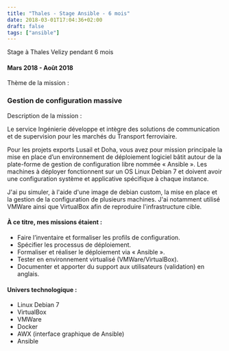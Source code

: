 ```yaml
---
title: "Thales - Stage Ansible - 6 mois"
date: 2018-03-01T17:04:36+02:00
draft: false
tags: ["ansible"]
---
```


Stage à Thales Velizy pendant 6 mois

#### Mars 2018 - Août 2018

Thème de la mission :
### Gestion de configuration massive


Description de la mission :

Le service Ingénierie développe et intègre des solutions de communication et de supervision pour les marchés du Transport ferroviaire.

Pour les projets exports Lusail et Doha, vous avez pour mission principale la mise en place d’un environnement de déploiement logiciel bâtit autour de la plate-forme de gestion de configuration libre nommée « Ansible ». Les machines à déployer fonctionnent sur un OS Linux Debian 7 et doivent avoir une configuration système et applicative spécifique à chaque instance.

J'ai pu simuler, à l'aide d'une image de debian custom, la mise en place et la gestion de la configuration de plusieurs machines. J'ai notamment utilisé VMWare ainsi que VirtualBox afin de reproduire l'infrastructure cible.

#### À ce titre, mes missions étaient :
* Faire l’inventaire et formaliser les profils de configuration.
* Spécifier les processus de déploiement.
* Formaliser et réaliser le déploiement via « Ansible ».
* Tester en environnement virtualisé (VMWare/VirtualBox).
* Documenter et apporter du support aux utilisateurs (validation) en anglais.

#### Univers technologique :
* Linux Debian 7
* VirtualBox
* VMWare
* Docker
* AWX (interface graphique de Ansible)
* Ansible
